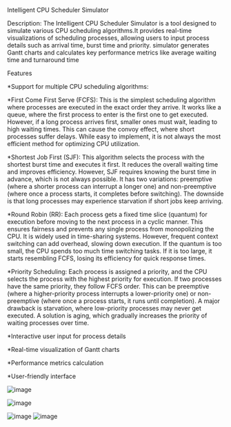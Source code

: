 Intelligent CPU Scheduler Simulator

Description:
The Intelligent CPU Scheduler Simulator is a tool designed to simulate various CPU scheduling algorithms.It provides real-time visualizations of scheduling processes, allowing users to input process details such as arrival time, burst time and priority. simulator generates Gantt charts and calculates key performance metrics like average waiting time and turnaround time

Features

*Support for multiple CPU scheduling algorithms:

*First Come First Serve (FCFS): 
  This is the simplest scheduling algorithm where processes are executed in the exact order they arrive. 
It works like a queue, where the first process to enter is the first one to get executed. 
However, if a long process arrives first, smaller ones must wait, leading to high waiting times. 
This can cause the convoy effect, where short processes suffer delays. 
While easy to implement, it is not always the most efficient method for optimizing CPU utilization.

*Shortest Job First (SJF): 
  This algorithm selects the process with the shortest burst time and executes it first. 
It reduces the overall waiting time and improves efficiency. However, SJF requires knowing the burst time in advance, which is not always possible. 
It has two variations: preemptive (where a shorter process can interrupt a longer one) and non-preemptive (where once a process starts, it completes before switching). 
The downside is that long processes may experience starvation if short jobs keep arriving.

*Round Robin (RR):
  Each process gets a fixed time slice (quantum) for execution before moving to the next process in a cyclic manner. 
This ensures fairness and prevents any single process from monopolizing the CPU. It is widely used in time-sharing systems. 
However, frequent context switching can add overhead, slowing down execution. If the quantum is too small, the CPU spends too much time switching tasks.
If it is too large, it starts resembling FCFS, losing its efficiency for quick response times.

*Priority Scheduling: 
  Each process is assigned a priority, and the CPU selects the process with the highest priority for execution. 
If two processes have the same priority, they follow FCFS order. 
This can be preemptive (where a higher-priority process interrupts a lower-priority one) or non-preemptive (where once a process starts, it runs until completion). 
A major drawback is starvation, where low-priority processes may never get executed. A solution is aging, which gradually increases the priority of waiting processes over time.

*Interactive user input for process details

*Real-time visualization of Gantt charts

*Performance metrics calculation

*User-friendly interface

![image](https://github.com/user-attachments/assets/59c2b19f-dd21-43b0-bc71-ed90e762b4f2)

![image](https://github.com/user-attachments/assets/7d1a8edb-593a-403f-8952-0d1702509e59)

![image](https://github.com/user-attachments/assets/8fcc4f2e-9880-4fc5-a18e-26594c2efc97)
![image](https://github.com/user-attachments/assets/7d24d71f-98e3-4d18-850c-5b9223c5102c)


